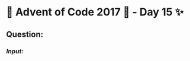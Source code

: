 # :christmas_tree: Advent of Code 2017 :christmas_tree: - Day 15 :sparkles:
## Question: 
>
>
>

### *Input:*

>
>
>